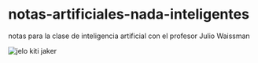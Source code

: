 # notas-artificiales-nada-inteligentes
notas para la clase de inteligencia artificial con el profesor Julio Waissman

![jelo kiti jaker](https://github.com/user-attachments/assets/1e8d27b1-f44c-47a2-95aa-9424829d671b)


